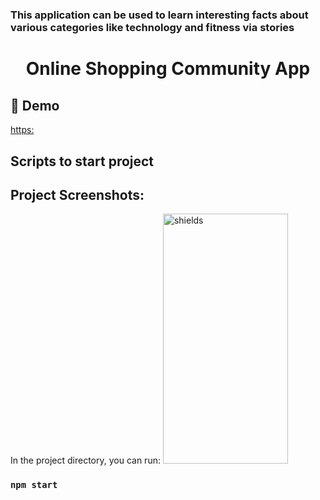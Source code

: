 # 
### This application can be used to learn interesting facts about various categories like technology and fitness via stories
<h1 align="center">Online Shopping Community App</h1>

<h2>🚀 Demo</h2>

[https:](https:)

## Scripts to start project
<h2>Project Screenshots:</h2>

In the project directory, you can run:
<img src="https://res.cloudinary.com/dk22rcdch/image/upload/v1620925611/StoriesFeedCompressed/Screenshot_2021-05-13_at_10.36.26_PM_pbtl8u.png" alt="shields" width="200" height="400&quot;/">

### `npm start`